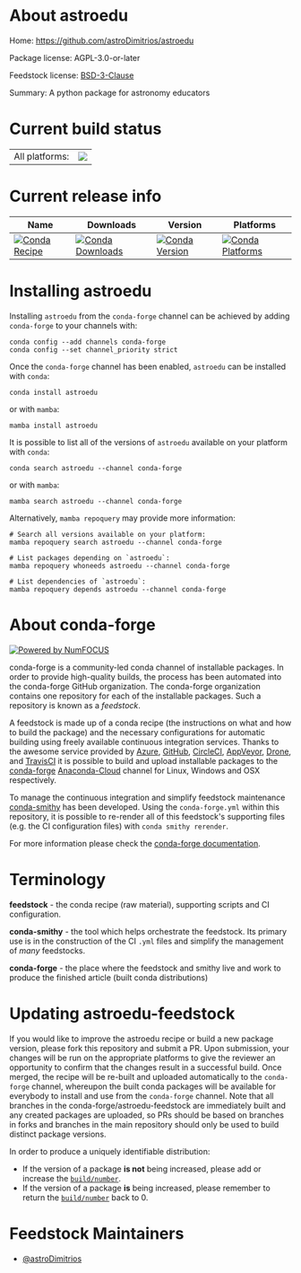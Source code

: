 About astroedu
==============

Home: https://github.com/astroDimitrios/astroedu

Package license: AGPL-3.0-or-later

Feedstock license: [BSD-3-Clause](https://github.com/conda-forge/astroedu-feedstock/blob/main/LICENSE.txt)

Summary: A python package for astronomy educators

Current build status
====================


<table><tr><td>All platforms:</td>
    <td>
      <a href="https://dev.azure.com/conda-forge/feedstock-builds/_build/latest?definitionId=15935&branchName=main">
        <img src="https://dev.azure.com/conda-forge/feedstock-builds/_apis/build/status/astroedu-feedstock?branchName=main">
      </a>
    </td>
  </tr>
</table>

Current release info
====================

| Name | Downloads | Version | Platforms |
| --- | --- | --- | --- |
| [![Conda Recipe](https://img.shields.io/badge/recipe-astroedu-green.svg)](https://anaconda.org/conda-forge/astroedu) | [![Conda Downloads](https://img.shields.io/conda/dn/conda-forge/astroedu.svg)](https://anaconda.org/conda-forge/astroedu) | [![Conda Version](https://img.shields.io/conda/vn/conda-forge/astroedu.svg)](https://anaconda.org/conda-forge/astroedu) | [![Conda Platforms](https://img.shields.io/conda/pn/conda-forge/astroedu.svg)](https://anaconda.org/conda-forge/astroedu) |

Installing astroedu
===================

Installing `astroedu` from the `conda-forge` channel can be achieved by adding `conda-forge` to your channels with:

```
conda config --add channels conda-forge
conda config --set channel_priority strict
```

Once the `conda-forge` channel has been enabled, `astroedu` can be installed with `conda`:

```
conda install astroedu
```

or with `mamba`:

```
mamba install astroedu
```

It is possible to list all of the versions of `astroedu` available on your platform with `conda`:

```
conda search astroedu --channel conda-forge
```

or with `mamba`:

```
mamba search astroedu --channel conda-forge
```

Alternatively, `mamba repoquery` may provide more information:

```
# Search all versions available on your platform:
mamba repoquery search astroedu --channel conda-forge

# List packages depending on `astroedu`:
mamba repoquery whoneeds astroedu --channel conda-forge

# List dependencies of `astroedu`:
mamba repoquery depends astroedu --channel conda-forge
```


About conda-forge
=================

[![Powered by
NumFOCUS](https://img.shields.io/badge/powered%20by-NumFOCUS-orange.svg?style=flat&colorA=E1523D&colorB=007D8A)](https://numfocus.org)

conda-forge is a community-led conda channel of installable packages.
In order to provide high-quality builds, the process has been automated into the
conda-forge GitHub organization. The conda-forge organization contains one repository
for each of the installable packages. Such a repository is known as a *feedstock*.

A feedstock is made up of a conda recipe (the instructions on what and how to build
the package) and the necessary configurations for automatic building using freely
available continuous integration services. Thanks to the awesome service provided by
[Azure](https://azure.microsoft.com/en-us/services/devops/), [GitHub](https://github.com/),
[CircleCI](https://circleci.com/), [AppVeyor](https://www.appveyor.com/),
[Drone](https://cloud.drone.io/welcome), and [TravisCI](https://travis-ci.com/)
it is possible to build and upload installable packages to the
[conda-forge](https://anaconda.org/conda-forge) [Anaconda-Cloud](https://anaconda.org/)
channel for Linux, Windows and OSX respectively.

To manage the continuous integration and simplify feedstock maintenance
[conda-smithy](https://github.com/conda-forge/conda-smithy) has been developed.
Using the ``conda-forge.yml`` within this repository, it is possible to re-render all of
this feedstock's supporting files (e.g. the CI configuration files) with ``conda smithy rerender``.

For more information please check the [conda-forge documentation](https://conda-forge.org/docs/).

Terminology
===========

**feedstock** - the conda recipe (raw material), supporting scripts and CI configuration.

**conda-smithy** - the tool which helps orchestrate the feedstock.
                   Its primary use is in the construction of the CI ``.yml`` files
                   and simplify the management of *many* feedstocks.

**conda-forge** - the place where the feedstock and smithy live and work to
                  produce the finished article (built conda distributions)


Updating astroedu-feedstock
===========================

If you would like to improve the astroedu recipe or build a new
package version, please fork this repository and submit a PR. Upon submission,
your changes will be run on the appropriate platforms to give the reviewer an
opportunity to confirm that the changes result in a successful build. Once
merged, the recipe will be re-built and uploaded automatically to the
`conda-forge` channel, whereupon the built conda packages will be available for
everybody to install and use from the `conda-forge` channel.
Note that all branches in the conda-forge/astroedu-feedstock are
immediately built and any created packages are uploaded, so PRs should be based
on branches in forks and branches in the main repository should only be used to
build distinct package versions.

In order to produce a uniquely identifiable distribution:
 * If the version of a package **is not** being increased, please add or increase
   the [``build/number``](https://docs.conda.io/projects/conda-build/en/latest/resources/define-metadata.html#build-number-and-string).
 * If the version of a package **is** being increased, please remember to return
   the [``build/number``](https://docs.conda.io/projects/conda-build/en/latest/resources/define-metadata.html#build-number-and-string)
   back to 0.

Feedstock Maintainers
=====================

* [@astroDimitrios](https://github.com/astroDimitrios/)

